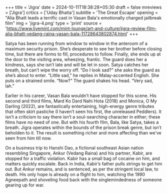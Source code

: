 +++
title = 'Jigra'
date = 2024-10-11T18:38:28+05:30
draft = false
mreviews = ['Jigra']
critics = ['Uday Bhatia']
subtitle = 'The Great Escape'
opening = "Alia Bhatt leads a terrific cast in Vasan Bala's emotionally charged jailbreak film"
img = 'jigra-4.png'
type = 'print'
source = 'https://www.livemint.com/mint-lounge/art-and-culture/jigra-review-film-alia-bhatt-vedang-raina-vasan-bala-11728643802874.html'
+++

Satya has been running from window to window in the anteroom of a maximum security prison. She’s desperate to see her brother before closing time, but there are forms to fill, procedures to follow. Finally, she ends up at the door to the visiting area, wheezing, frantic. The guard does her a kindness, says she isn’t late and will be let in soon. Satya catches her breath, but can’t wipe the worry off. “Do I look sad?” she asks the guard as she’s about to enter. “Little sad,” he replies in Malay-accented English. She puts on a strained smile. “Now?” The guard shakes his head. “Very sad, lah.”

Earlier in his career, Vasan Bala wouldn’t have stopped for this scene. His second and third films, Mard Ko Dard Nahi Hota (2018) and Monica, O My Darling (2022), are fantastically entertaining, high-energy genre tributes that often skirt pastiche (I haven’t seen his first, the unreleased Peddlers). It isn’t a criticism to say there isn’t a soul-searching character in either; these films have no need of one. But with his fourth film, Bala, like Satya, takes a breath. Jigra operates within the bounds of the prison break genre, but isn’t beholden to it. The result is something richer and more affecting than we’ve seen from him till now.

On a business trip to Hanshi Dao, a fictional southeast Asian nation resembling Singapore, Ankur (Vedang Raina) and his partner, Kabir, are stopped for a traffic violation. Kabir has a small bag of cocaine on him, and matters quickly escalate. Back in India, Kabir’s father pulls strings to get him out. But Ankur remains, and is sentenced, as per the stringent local law, to death. His only hope is already on a flight to him, watching the 1990 Agneepath and shoveling food back with the singlemindedness of someone gearing up for war.
